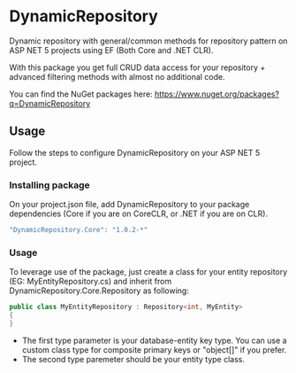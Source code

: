 # DynamicRepository

Dynamic repository with general/common methods for repository pattern on ASP NET 5 projects using EF (Both Core and .NET CLR). 

With this package you get full CRUD data access for your repository + advanced filtering methods with almost no additional code.

You can find the NuGet packages here: https://www.nuget.org/packages?q=DynamicRepository

## Usage

Follow the steps to configure DynamicRepository on your ASP NET 5 project.

### Installing package

On your project.json file, add DynamicRepository to your package dependencies (Core if you are on CoreCLR, or .NET if you are on CLR).

```cs
"DynamicRepository.Core": "1.0.2-*"
```

### Usage

To leverage use of the package, just create a class for your entity repository (EG: MyEntityRepository.cs) and inherit from DynamicRepository.Core.Repository as following:

```cs
public class MyEntityRepository : Repository<int, MyEntity>
{
}
```

* The first type parameter is your database-entity key type. You can use a custom class type for composite primary keys or "object[]" if you prefer.
* The second type paremeter should be your entity type class.
